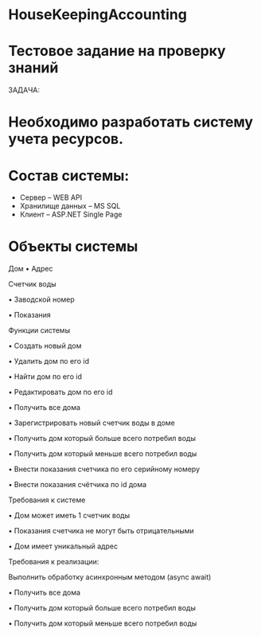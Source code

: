 # HouseKeepingAccounting

# Тестовое задание на проверку знаний
 ЗАДАЧА:
# Необходимо разработать систему учета ресурсов.
# Состав системы:
* Сервер – WEB API
* Хранилище данных – MS SQL
* Клиент – ASP.NET Single Page
 


# Объекты системы
Дом
•	Адрес

Счетчик воды

•	Заводской номер

•	Показания

Функции системы

•	Создать новый дом

•	Удалить дом по его id

•	Найти дом по его id

•	Редактировать дом по его id

•	Получить все дома

•	Зарегистрировать новый счетчик воды в доме

•	Получить дом который больше всего потребил воды

•	Получить дом который меньше всего потребил воды

•	Внести показания счетчика по его серийному номеру

•	Внести показания счётчика по id дома

Требования к системе

•	Дом может иметь 1 счетчик воды

•	Показания счетчика не могут быть отрицательными

•	Дом имеет уникальный адрес


Требования к реализации:

Выполнить обработку асинхронным методом (async await)

•	Получить все дома

•	Получить дом который больше всего потребил воды

•	Получить дом который меньше всего потребил воды




